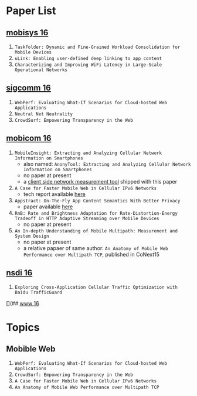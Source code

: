 # Paper List
## [mobisys 16](https://www.sigmobile.org/mobisys/2016/program.php)
1. `TaskFolder: Dynamic and Fine-Grained Workload Consolidation for Mobile Devices`
2. `uLink: Enabling user-defined deep linking to app content`
3. `Characterizing and Improving WiFi Latency in Large-Scale Operational Networks`

## [sigcomm 16](http://conferences.sigcomm.org/sigcomm/2016/program.php)
1. `WebPerf: Evaluating What-If Scenarios for Cloud-hosted Web Applications`
2. `Neutral Net Neutrality`
3. `CrowdSurf: Empowering Transparency in the Web`

## [mobicom 16](https://www.sigmobile.org/mobicom/2016/program.php)
1. `MobileInsight: Extracting and Analyzing Cellular Network Information on Smartphones`
    * also named: `AnonyTool: Extracting and Analyzing Cellular Network Information on Smartphones`
    * no paper at present
    * a [client side network measurement tool](http://metro.cs.ucla.edu/mobile_insight/) shipped with this paper
2. `A Case for Faster Mobile Web in Cellular IPv6 Networks`
    * tech report available [here](http://www.cs.montana.edu/techreports/1516/Goel.pdf)
3. `Appstract: On-The-Fly App Content Semantics With Better Privacy`
    * paper available [here](https://www.microsoft.com/en-us/research/wp-content/uploads/2016/07/appstract_mobicom.pdf)
4. `RnB: Rate and Brightness Adaptation for Rate-Distortion-Energy Tradeoff in HTTP Adaptive Streaming over Mobile Devices`
    * no paper at present
5. `An In-depth Understanding of Mobile Multipath: Measurement and System Design`
    * no paper at present
    * a relative papaer of same author: `An Anatomy of Mobile Web Performance over Multipath TCP`, published in CoNext15

## [nsdi 16](https://www.usenix.org/conference/nsdi16/technical-sessions)
1. `Exploring Cross-Application Cellular Traffic Optimization with Baidu TrafficGuard`

[](## [www 16](http://www2016.net/proceedings/forms/proceedings.htm)

# Topics

## Mobible Web
1. `WebPerf: Evaluating What-If Scenarios for Cloud-hosted Web Applications`
2. `CrowdSurf: Empowering Transparency in the Web`
3. `A Case for Faster Mobile Web in Cellular IPv6 Networks`
4. `An Anatomy of Mobile Web Performance over Multipath TCP`
